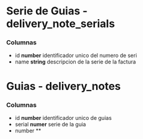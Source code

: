 # Serie de Guias - delivery_note_serials
### Columnas
- id **number** identificador unico del numero de seri
- name **string** descripcion de la serie de la factura

# Guias - delivery_notes
### Columnas
- id **number** identificador unico de guias
- serial **numer** serie de la guia
- number **